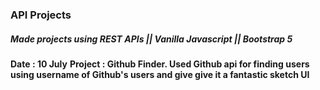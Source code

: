 ### API Projects
##### Made projects using REST APIs || Vanilla Javascript || Bootstrap 5
**Date : 10 July**
**Project : Github Finder. Used Github api for finding users using username of Github's users and give give it a fantastic sketch UI**



